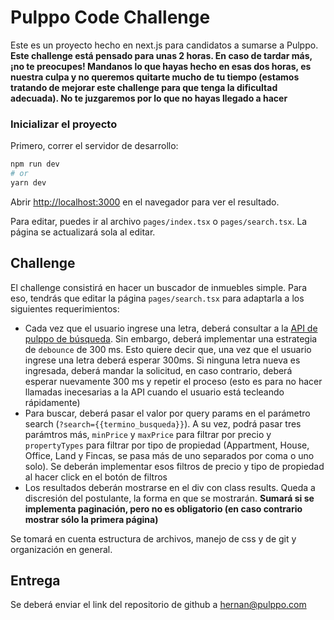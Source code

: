 # Pulppo Code Challenge

Este es un proyecto hecho en next.js para candidatos a sumarse a Pulppo. **Este challenge está pensado para unas 2 horas. En caso de tardar más, ¡no te preocupes! Mandanos lo que hayas hecho en esas dos horas, es nuestra culpa y no queremos quitarte mucho de tu tiempo (estamos tratando de mejorar este challenge para que tenga la dificultad adecuada). No te juzgaremos por lo que no hayas llegado a hacer**

### Inicializar el proyecto

Primero, correr el servidor de desarrollo:

```bash
npm run dev
# or
yarn dev
```

Abrir [http://localhost:3000](http://localhost:3000) en el navegador para ver el resultado.

Para editar, puedes ir al archivo `pages/index.tsx` o `pages/search.tsx`. La página se actualizará sola al editar.

## Challenge

El challenge consistirá en hacer un buscador de inmuebles simple. Para eso, tendrás que editar la página `pages/search.tsx` para adaptarla a los siguientes requerimientos:

-   Cada vez que el usuario ingrese una letra, deberá consultar a la [API de pulppo de búsqueda](https://api.dev.pulppo.com/listings/search). Sin embargo, deberá implementar una estrategia de `debounce` de 300 ms. Esto quiere decir que, una vez que el usuario ingrese una letra deberá esperar 300ms. Si ninguna letra nueva es ingresada, deberá mandar la solicitud, en caso contrario, deberá esperar nuevamente 300 ms y repetir el proceso (esto es para no hacer llamadas inecesarias a la API cuando el usuario está tecleando rápidamente)
-   Para buscar, deberá pasar el valor por query params en el parámetro search (`?search={{termino_busqueda}}`). A su vez, podrá pasar tres parámtros más, `minPrice` y `maxPrice` para filtrar por precio y `propertyTypes` para filtrar por tipo de propiedad (Appartment, House, Office, Land y Fincas, se pasa más de uno separados por coma o uno solo). Se deberán implementar esos filtros de precio y tipo de propiedad al hacer click en el botón de filtros
-   Los resultados deberán mostrarse en el div con class results. Queda a discresión del postulante, la forma en que se mostrarán. **Sumará si se implementa paginación, pero no es obligatorio (en caso contrario mostrar sólo la primera página)**

Se tomará en cuenta estructura de archivos, manejo de css y de git y organización en general.

## Entrega

Se deberá enviar el link del repositorio de github a [hernan@pulppo.com](mailto:hernan@pulppo.com)
